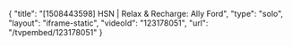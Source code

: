 {
    "title": "[1508443598] HSN | Relax & Recharge: Ally Ford",
    "type": "solo",
    "layout": "iframe-static",
    "videoId": "123178051",
    "url": "\/tvpembed\/123178051"
}